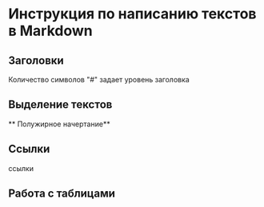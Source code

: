 # Инструкция по написанию текстов в Markdown

## Заголовки 

Количество символов "#" задает уровень заголовка

## Выделение текстов

** Полужирное начертание**


## Ссылки 

ссылки

## Работа с таблицами